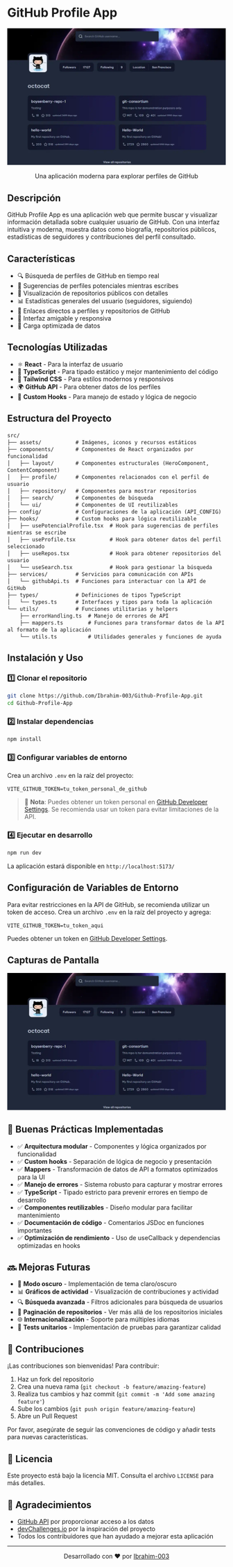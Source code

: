 # GitHub Profile App

<div align="center">
  <img src="./src/assets/images/desktop-preview.webp" alt="GitHub Profile App Preview" width="600">
  <p>Una aplicación moderna para explorar perfiles de GitHub</p>
</div>

## Descripción
GitHub Profile App es una aplicación web que permite buscar y visualizar información detallada sobre cualquier usuario de GitHub. Con una interfaz intuitiva y moderna, muestra datos como biografía, repositorios públicos, estadísticas de seguidores y contribuciones del perfil consultado.

## Características
- 🔍 Búsqueda de perfiles de GitHub en tiempo real
- 👥 Sugerencias de perfiles potenciales mientras escribes
- 📂 Visualización de repositorios públicos con detalles
- 📊 Estadísticas generales del usuario (seguidores, siguiendo)
- 🔗 Enlaces directos a perfiles y repositorios de GitHub
- 🎨 Interfaz amigable y responsiva
- 🚀 Carga optimizada de datos

## Tecnologías Utilizadas
- ⚛️ **React** - Para la interfaz de usuario
- 📝 **TypeScript** - Para tipado estático y mejor mantenimiento del código
- 💅 **Tailwind CSS** - Para estilos modernos y responsivos
- 🌍 **GitHub API** - Para obtener datos de los perfiles
- 🔄 **Custom Hooks** - Para manejo de estado y lógica de negocio

## Estructura del Proyecto
```
src/
├── assets/           # Imágenes, iconos y recursos estáticos
├── components/       # Componentes de React organizados por funcionalidad
│   ├── layout/       # Componentes estructurales (HeroComponent, ContentComponent)
│   ├── profile/      # Componentes relacionados con el perfil de usuario
│   ├── repository/   # Componentes para mostrar repositorios
│   ├── search/       # Componentes de búsqueda
│   └── ui/           # Componentes de UI reutilizables
├── config/           # Configuraciones de la aplicación (API_CONFIG)
├── hooks/            # Custom hooks para lógica reutilizable
│   ├── usePotencialProfile.tsx  # Hook para sugerencias de perfiles mientras se escribe
│   ├── useProfile.tsx           # Hook para obtener datos del perfil seleccionado
│   ├── useRepos.tsx             # Hook para obtener repositorios del usuario
│   └── useSearch.tsx            # Hook para gestionar la búsqueda
├── services/         # Servicios para comunicación con APIs
│   └── githubApi.ts  # Funciones para interactuar con la API de GitHub
├── types/            # Definiciones de tipos TypeScript
│   └── types.ts      # Interfaces y tipos para toda la aplicación
└── utils/            # Funciones utilitarias y helpers
    ├── errorHandling.ts  # Manejo de errores de API
    ├── mappers.ts        # Funciones para transformar datos de la API al formato de la aplicación
    └── utils.ts          # Utilidades generales y funciones de ayuda
```

## Instalación y Uso
### 1️⃣ Clonar el repositorio
```bash
git clone https://github.com/Ibrahim-003/Github-Profile-App.git
cd Github-Profile-App
```

### 2️⃣ Instalar dependencias
```bash
npm install
```

### 3️⃣ Configurar variables de entorno
Crea un archivo `.env` en la raíz del proyecto:
```env
VITE_GITHUB_TOKEN=tu_token_personal_de_github
```
> 📝 **Nota**: Puedes obtener un token personal en [GitHub Developer Settings](https://github.com/settings/tokens). Se recomienda usar un token para evitar limitaciones de la API.

### 4️⃣ Ejecutar en desarrollo
```bash
npm run dev
```
La aplicación estará disponible en `http://localhost:5173/`

## Configuración de Variables de Entorno
Para evitar restricciones en la API de GitHub, se recomienda utilizar un token de acceso. Crea un archivo `.env` en la raíz del proyecto y agrega:
```env
VITE_GITHUB_TOKEN=tu_token_aqui
```
Puedes obtener un token en [GitHub Developer Settings](https://github.com/settings/tokens).

## Capturas de Pantalla
![Vista Previa](./src/assets/images/desktop-preview.webp)

## 🧪 Buenas Prácticas Implementadas
- ✅ **Arquitectura modular** - Componentes y lógica organizados por funcionalidad
- ✅ **Custom hooks** - Separación de lógica de negocio y presentación
- ✅ **Mappers** - Transformación de datos de API a formatos optimizados para la UI
- ✅ **Manejo de errores** - Sistema robusto para capturar y mostrar errores
- ✅ **TypeScript** - Tipado estricto para prevenir errores en tiempo de desarrollo
- ✅ **Componentes reutilizables** - Diseño modular para facilitar mantenimiento
- ✅ **Documentación de código** - Comentarios JSDoc en funciones importantes
- ✅ **Optimización de rendimiento** - Uso de useCallback y dependencias optimizadas en hooks

## 🔜 Mejoras Futuras
- 📱 **Modo oscuro** - Implementación de tema claro/oscuro
- 📊 **Gráficos de actividad** - Visualización de contribuciones y actividad
- 🔍 **Búsqueda avanzada** - Filtros adicionales para búsqueda de usuarios
- 📂 **Paginación de repositorios** - Ver más allá de los repositorios iniciales
- 🌐 **Internacionalización** - Soporte para múltiples idiomas
- 🧪 **Tests unitarios** - Implementación de pruebas para garantizar calidad

## 👥 Contribuciones
¡Las contribuciones son bienvenidas! Para contribuir:

1. Haz un fork del repositorio
2. Crea una nueva rama (`git checkout -b feature/amazing-feature`)
3. Realiza tus cambios y haz commit (`git commit -m 'Add some amazing feature'`)
4. Sube los cambios (`git push origin feature/amazing-feature`)
5. Abre un Pull Request

Por favor, asegúrate de seguir las convenciones de código y añadir tests para nuevas características.

## 📄 Licencia
Este proyecto está bajo la licencia MIT. Consulta el archivo `LICENSE` para más detalles.

## 🙏 Agradecimientos
- [GitHub API](https://docs.github.com/en/rest) por proporcionar acceso a los datos
- [devChallenges.io](https://devchallenges.io/) por la inspiración del proyecto
- Todos los contribuidores que han ayudado a mejorar esta aplicación

---

<div align="center">
  <p>Desarrollado con ❤️ por <a href="https://github.com/Ibrahim-003">Ibrahim-003</a></p>
</div>
